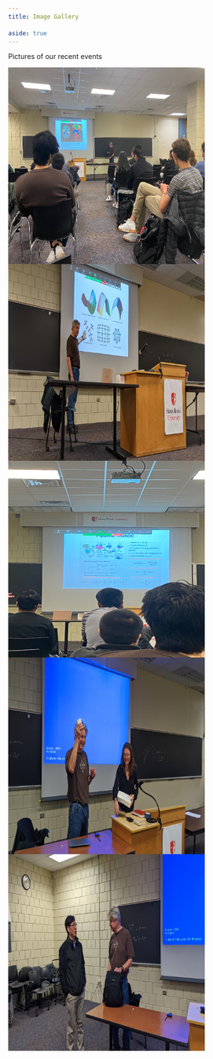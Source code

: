 ```yaml
---
title: Image Gallery

aside: true
---
```


Pictures of our recent events

<img align="center" src="assets/event11.png" width="400" height="400" />

<img align="center" src="assets/event12.png" width="400" height="400" />

<img align="center" src="assets/event13.png" width="400" height="400" />

<img align="center" src="assets/event14.png" width="400" height="400" />

<img align="center" src="assets/event15.png" width="400" height="400" />

